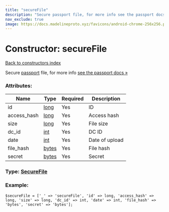 ```yaml
---
title: "secureFile"
description: "Secure passport file, for more info see the passport docs »"
nav_exclude: true
image: https://docs.madelineproto.xyz/favicons/android-chrome-256x256.png
---
```

# Constructor: secureFile  
[Back to constructors index](/API_docs/constructors/index.html)



Secure [passport](https://core.telegram.org/passport) file, for more info [see the passport docs »](https://core.telegram.org/passport/encryption#inputsecurefile)

### Attributes:

| Name     |    Type       | Required | Description |
|----------|---------------|----------|-------------|
|id|[long](/API_docs/types/long.html) | Yes|ID|
|access\_hash|[long](/API_docs/types/long.html) | Yes|Access hash|
|size|[long](/API_docs/types/long.html) | Yes|File size|
|dc\_id|[int](/API_docs/types/int.html) | Yes|DC ID|
|date|[int](/API_docs/types/int.html) | Yes|Date of upload|
|file\_hash|[bytes](/API_docs/types/bytes.html) | Yes|File hash|
|secret|[bytes](/API_docs/types/bytes.html) | Yes|Secret|



### Type: [SecureFile](/API_docs/types/SecureFile.html)


### Example:

```
$secureFile = ['_' => 'secureFile', 'id' => long, 'access_hash' => long, 'size' => long, 'dc_id' => int, 'date' => int, 'file_hash' => 'bytes', 'secret' => 'bytes'];
```  
